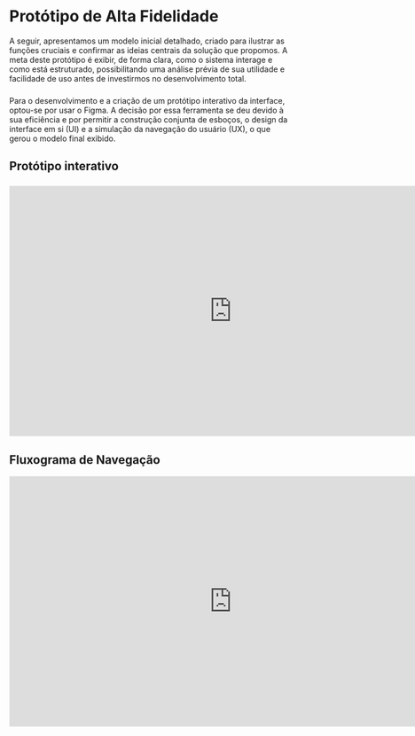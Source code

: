 # Protótipo de Alta Fidelidade

<div class="indent">
A seguir, apresentamos um modelo inicial detalhado, criado para ilustrar as funções cruciais e confirmar as ideias centrais da solução que propomos. A meta deste protótipo é exibir, de forma clara, como o sistema interage e como está estruturado, possibilitando uma análise prévia de sua utilidade e facilidade de uso antes de investirmos no desenvolvimento total.
</div> 

###

<div class="indent">
Para o desenvolvimento e a criação de um protótipo interativo da interface, optou-se por usar o Figma. A decisão por essa ferramenta se deu devido à sua eficiência e por permitir a construção conjunta de esboços, o design da interface em si (UI) e a simulação da navegação do usuário (UX), o que gerou o modelo final exibido.
</div>

###

## Protótipo interativo

###

<center>
<iframe style="border: 1px solid rgba(0, 0, 0, 0.1);" width="800" height="450" src="https://embed.figma.com/proto/ky1MkqDNR5cY3QKCO4ARzh/Pi1?page-id=0%3A1&node-id=1-32&p=f&viewport=-2204%2C55%2C0.75&scaling=scale-down&content-scaling=fixed&embed-host=share" allowfullscreen></iframe>
</center>

###

## Fluxograma de Navegação

<center>
<iframe style="border: 1px solid rgba(0, 0, 0, 0.1);" width="800" height="450" src="https://embed.figma.com/design/ky1MkqDNR5cY3QKCO4ARzh/Pi1?node-id=0-1&embed-host=share" allowfullscreen></iframe>
</center>